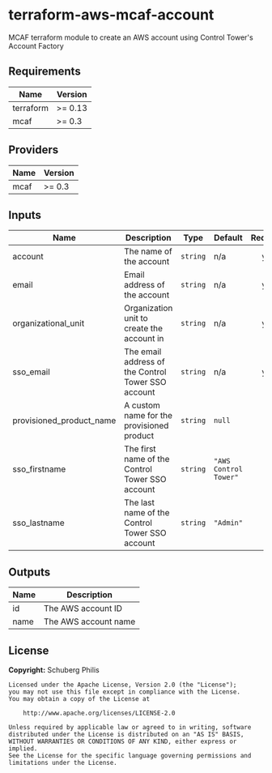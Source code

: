 # terraform-aws-mcaf-account

MCAF terraform module to create an AWS account using Control Tower's Account Factory

<!--- BEGIN_TF_DOCS --->
## Requirements

| Name | Version |
|------|---------|
| terraform | >= 0.13 |
| mcaf | >= 0.3 |

## Providers

| Name | Version |
|------|---------|
| mcaf | >= 0.3 |

## Inputs

| Name | Description | Type | Default | Required |
|------|-------------|------|---------|:--------:|
| account | The name of the account | `string` | n/a | yes |
| email | Email address of the account | `string` | n/a | yes |
| organizational\_unit | Organization unit to create the account in | `string` | n/a | yes |
| sso\_email | The email address of the Control Tower SSO account | `string` | n/a | yes |
| provisioned\_product\_name | A custom name for the provisioned product | `string` | `null` | no |
| sso\_firstname | The first name of the Control Tower SSO account | `string` | `"AWS Control Tower"` | no |
| sso\_lastname | The last name of the Control Tower SSO account | `string` | `"Admin"` | no |

## Outputs

| Name | Description |
|------|-------------|
| id | The AWS account ID |
| name | The AWS account name |

<!--- END_TF_DOCS --->

## License

**Copyright:** Schuberg Philis

```
Licensed under the Apache License, Version 2.0 (the "License");
you may not use this file except in compliance with the License.
You may obtain a copy of the License at

    http://www.apache.org/licenses/LICENSE-2.0

Unless required by applicable law or agreed to in writing, software
distributed under the License is distributed on an "AS IS" BASIS,
WITHOUT WARRANTIES OR CONDITIONS OF ANY KIND, either express or implied.
See the License for the specific language governing permissions and
limitations under the License.
```
